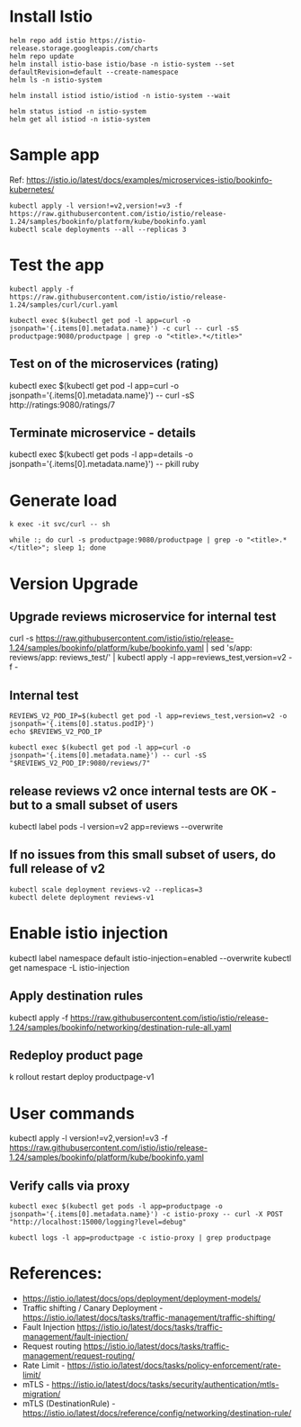 # Install Istio

```
helm repo add istio https://istio-release.storage.googleapis.com/charts
helm repo update
helm install istio-base istio/base -n istio-system --set defaultRevision=default --create-namespace
helm ls -n istio-system

helm install istiod istio/istiod -n istio-system --wait
```
```
helm status istiod -n istio-system
helm get all istiod -n istio-system
```
# Sample app
Ref: https://istio.io/latest/docs/examples/microservices-istio/bookinfo-kubernetes/


```
kubectl apply -l version!=v2,version!=v3 -f https://raw.githubusercontent.com/istio/istio/release-1.24/samples/bookinfo/platform/kube/bookinfo.yaml
kubectl scale deployments --all --replicas 3
```
# Test the app
```
kubectl apply -f https://raw.githubusercontent.com/istio/istio/release-1.24/samples/curl/curl.yaml

kubectl exec $(kubectl get pod -l app=curl -o jsonpath='{.items[0].metadata.name}') -c curl -- curl -sS productpage:9080/productpage | grep -o "<title>.*</title>"
```

## Test on of the microservices (rating)
kubectl exec $(kubectl get pod -l app=curl -o jsonpath='{.items[0].metadata.name}') -- curl -sS http://ratings:9080/ratings/7

## Terminate microservice - details
kubectl exec $(kubectl get pods -l app=details -o jsonpath='{.items[0].metadata.name}') -- pkill ruby

# Generate load

```
k exec -it svc/curl -- sh

while :; do curl -s productpage:9080/productpage | grep -o "<title>.*</title>"; sleep 1; done
```
# Version Upgrade
## Upgrade reviews microservice for internal test
curl -s https://raw.githubusercontent.com/istio/istio/release-1.24/samples/bookinfo/platform/kube/bookinfo.yaml | sed 's/app: reviews/app: reviews_test/' | kubectl apply -l app=reviews_test,version=v2 -f -

## Internal test
```
REVIEWS_V2_POD_IP=$(kubectl get pod -l app=reviews_test,version=v2 -o jsonpath='{.items[0].status.podIP}')
echo $REVIEWS_V2_POD_IP

kubectl exec $(kubectl get pod -l app=curl -o jsonpath='{.items[0].metadata.name}') -- curl -sS "$REVIEWS_V2_POD_IP:9080/reviews/7"
```
## release reviews v2 once internal tests are OK - but to a small subset of users
kubectl label pods -l version=v2 app=reviews --overwrite
## If no issues from this small subset of users, do full release of v2
```
kubectl scale deployment reviews-v2 --replicas=3
kubectl delete deployment reviews-v1
```

# Enable istio injection
kubectl label namespace default istio-injection=enabled --overwrite
kubectl get namespace -L istio-injection

## Apply destination rules 
kubectl apply -f https://raw.githubusercontent.com/istio/istio/release-1.24/samples/bookinfo/networking/destination-rule-all.yaml

## Redeploy product page
k rollout restart deploy productpage-v1

# User commands
kubectl apply -l version!=v2,version!=v3 -f https://raw.githubusercontent.com/istio/istio/release-1.24/samples/bookinfo/platform/kube/bookinfo.yaml

## Verify calls via proxy
```
kubectl exec $(kubectl get pods -l app=productpage -o jsonpath='{.items[0].metadata.name}') -c istio-proxy -- curl -X POST "http://localhost:15000/logging?level=debug"

kubectl logs -l app=productpage -c istio-proxy | grep productpage
```

# References:
- https://istio.io/latest/docs/ops/deployment/deployment-models/
- Traffic shifting / Canary Deployment - https://istio.io/latest/docs/tasks/traffic-management/traffic-shifting/
- Fault Injection https://istio.io/latest/docs/tasks/traffic-management/fault-injection/
- Request routing https://istio.io/latest/docs/tasks/traffic-management/request-routing/
- Rate Limit - https://istio.io/latest/docs/tasks/policy-enforcement/rate-limit/
- mTLS - https://istio.io/latest/docs/tasks/security/authentication/mtls-migration/ 
- mTLS (DestinationRule) - https://istio.io/latest/docs/reference/config/networking/destination-rule/
